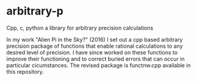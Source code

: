 # arbitrary-p
Cpp, c, python a library for arbitrary precision calculations

In my work "Alien Pi in the Sky?" (2016) I set out a cpp based arbitrary precision package of functions that enable rational calculations to any desired level of precision. I have since worked on these functions to improve their functioning and to correct buried errors that can occur in particular cicumstances. The revised package is functnw.cpp available in this repository. 
